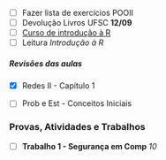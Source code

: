 - [ ] Fazer lista de exercícios POOII
- [ ] Devolução Livros UFSC **12/09**
- [ ] [Curso de introdução à R](https://youtu.be/_V8eKsto3Ug?si=Wg5U_457l8QOsA-L)
- [ ] Leitura *Introdução à R*

##### Revisões das aulas
- [x] Redes II - Capítulo 1
- [ ] Prob e Est - Conceitos Iniciais



### Provas, Atividades e Trabalhos
- [ ] **Trabalho 1 - Segurança em Comp** *10*

